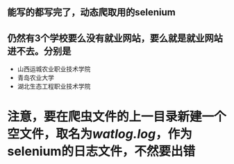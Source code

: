 ## 能写的都写完了，动态爬取用的selenium

## 仍然有3个学校要么没有就业网站，要么就是就业网站进不去。分别是
- 山西运城农业职业技术学院
- 青岛农业大学
- 湖北生态工程职业技术学院

# 注意，要在爬虫文件的上一目录新建一个空文件，取名为*watlog.log*，作为selenium的日志文件，不然要出错
